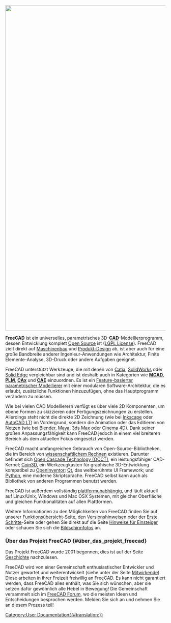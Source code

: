  

<img alt="" src=images/Freecad_default.jpg  style="width:1024px;">

**FreeCAD** ist ein universelles, parametrisches 3D-[**CAD**](http://de.wikipedia.org/wiki/CAD)-Modellierprogramm, dessen Entwicklung komplett [Open Source](http://de.wikipedia.org/wiki/Open_Source) ist ([LGPL License](https://www.gnu.org/licenses/lgpl-3.0.de.html)). FreeCAD zielt direkt auf [Maschinenbau](http://de.wikipedia.org/wiki/Maschinenbau) und [Produkt-Design](https://de.wikipedia.org/wiki/Produktdesign) ab, ist aber auch für eine große Bandbreite anderer Ingenieur-Anwendungen wie Architektur, Finite Elemente-Analyse, 3D-Druck oder andere Aufgaben geeignet.

FreeCAD unterstützt Werkzeuge, die mit denen von [Catia](http://de.wikipedia.org/wiki/Catia), [SolidWorks](http://de.wikipedia.org/wiki/Solidworks) oder [Solid Edge](http://de.wikipedia.org/wiki/Solid_Edge) vergleichbar sind und ist deshalb auch in Kategorien wie [**MCAD**](http://de.wikipedia.org/wiki/CAD), [**PLM**](http://de.wikipedia.org/wiki/Product_Lifecycle_Management), [**CAx**](http://de.wikipedia.org/wiki/CAx) und [**CAE**](http://de.wikipedia.org/wiki/Computer-aided_engineering) einzuordnen. Es ist ein [Feature-basierter parametrischer Modellierer](http://en.wikipedia.org/wiki/Parametric_feature_based_modeler) mit einer modularen Software-Architektur, die es erlaubt, zusätzliche Funktionen hinzuzufügen, ohne das Hauptprogramm verändern zu müssen.

Wie bei vielen CAD Modellierern verfügt es über viele 2D Komponenten, um ebene Formen zu skizzieren oder Fertigungszeichnungen zu erstellen. Allerdings steht nicht die direkte 2D Zeichnung (wie bei [Inkscape](https://inkscape.org/) oder [AutoCAD LT](https://de.wikipedia.org/wiki/AutoCAD#AutoCAD_LT)) im Vordergrund, sondern die Animation oder das Editieren von Netzen (wie bei [Blender](https://www.blender.org/), [Maya](https://de.wikipedia.org/wiki/Maya_(Software)), [3ds Max](https://de.wikipedia.org/wiki/3ds_Max) oder [Cinema 4D](https://de.wikipedia.org/wiki/Cinema_4D)). Dank seiner großen Anpassungsfähigkeit kann FreeCAD jedoch in einem viel breiteren Bereich als dem aktuellen Fokus eingesetzt werden.

FreeCAD macht umfangreichen Gebrauch von Open-Source-Bibliotheken, die im Bereich von [wissenschaftlichem Rechnen](http://de.wikipedia.org/wiki/Wissenschaftliches_Rechnen) existieren. Darunter befindet sich [Open Cascade Technology (OCCT)](http://OpenCascade.org), ein leistungsfähiger CAD-Kernel; [Coin3D](https://github.com/coin3d/coin/wiki), ein Werkzeugkasten für graphische 3D-Entwicklung kompatibel zu [OpenInventor](http://de.wikipedia.org/wiki/Open_Inventor); [Qt](http://www.qt.io/), das weltberühmte UI Framework; und [Python](http://www.python.org), eine moderne Skriptsprache. FreeCAD selbst kann auch als Bibliothek von anderen Programmen benutzt werden.

FreeCAD ist außerdem vollständig [plattformunabhängig](http://de.wikipedia.org/wiki/Plattformunabhängigkeit), und läuft aktuell auf Linux/Unix, Windows und Mac OSX Systemen, mit gleicher Oberfläche und gleichen Funktionalitäten auf allen Plattformen.

Weitere Informationen zu den Möglichkeiten von FreeCAD finden Sie auf unserer [Funktionsübersicht](Feature_list/de.md)-Seite, den [Versionshinweisen](Feature_list#Release_notes.md) oder der [Erste Schritte](Getting_started/de.md)-Seite oder gehen Sie direkt auf die Seite [Hinweise für Einsteiger](User_hub/de.md) oder schauen Sie sich die [Bildschirmfotos](screenshots/de.md) an.

### Über das Projekt FreeCAD {#über_das_projekt_freecad}

Das Projekt FreeCAD wurde 2001 begonnen, dies ist auf der Seite [Geschichte](history/de.md) nachzulesen.

FreeCAD wird von einer Gemeinschaft enthusiastischer Entwickler und Nutzer gewartet und weiterentwickelt (siehe unter der Seite [Mitwirkende](contributors/de.md)). Diese arbeiten in ihrer Freizeit freiwillig an FreeCAD. Es kann nicht garantiert werden, dass FreeCAD alles enthält, was Sie sich wünschen, aber sie setzen dafür gewöhnlich alle Hebel in Bewegung! Die Gemeinschaft versammelt sich im [FreeCAD Forum](http://forum.freecadweb.org), wo die meisten Ideen und Entscheidungen besprochen werden. Melden Sie sich an und nehmen Sie an diesem Prozess teil!







[Category:User Documentation{{\#translation:}}](Category:User_Documentation.md)
